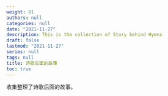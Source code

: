 ```yaml
---
weight: 81
authors: null
categories: null
date: "2021-11-27"
description: This is the collection of Story behind Hymns
draft: false
lastmod: "2021-11-27"
series: null
tags: null
title: 诗歌后面的故事
toc: true
---
```


收集整理了诗歌后面的故事。